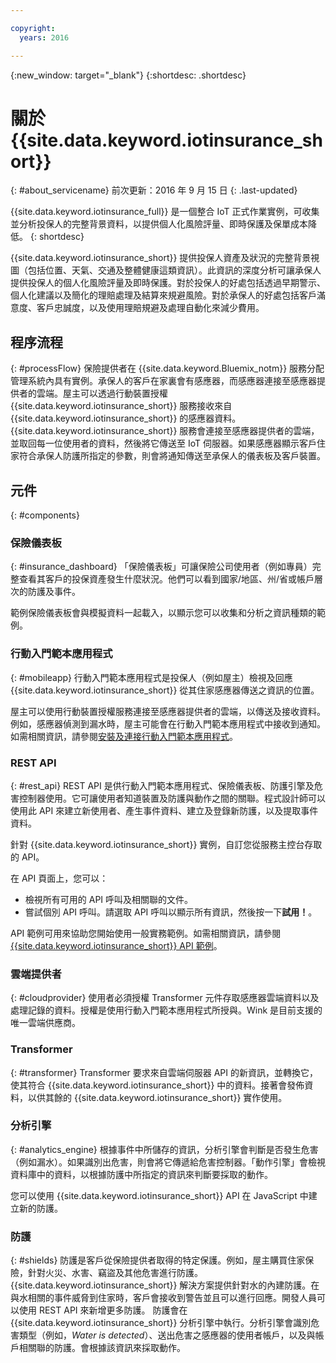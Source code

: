 ```yaml
---

copyright:
  years: 2016

---
```


<!-- Common attributes used in the template are defined as follows: -->
{:new_window: target="\_blank"}
{:shortdesc: .shortdesc}


# 關於 {{site.data.keyword.iotinsurance_short}}
{: #about_servicename}
前次更新：2016 年 9 月 15 日
{: .last-updated}

{{site.data.keyword.iotinsurance_full}} 是一個整合 IoT 正式作業實例，可收集並分析投保人的完整背景資料，以提供個人化風險評量、即時保護及保單成本降低。
{: shortdesc}

{{site.data.keyword.iotinsurance_short}} 提供投保人資產及狀況的完整背景視圖（包括位置、天氣、交通及整體健康這類資訊）。此資訊的深度分析可讓承保人提供投保人的個人化風險評量及即時保護。對於投保人的好處包括透過早期警示、個人化建議以及簡化的理賠處理及結算來規避風險。對於承保人的好處包括客戶滿意度、客戶忠誠度，以及使用理賠規避及處理自動化來減少費用。

## 程序流程
{: #processFlow}
保險提供者在 {{site.data.keyword.Bluemix_notm}} 服務分配管理系統內具有實例。承保人的客戶在家裏會有感應器，而感應器連接至感應器提供者的雲端。屋主可以透過行動裝置授權 {{site.data.keyword.iotinsurance_short}} 服務接收來自 {{site.data.keyword.iotinsurance_short}} 的感應器資料。{{site.data.keyword.iotinsurance_short}} 服務會連接至感應器提供者的雲端，並取回每一位使用者的資料，然後將它傳送至 IoT 伺服器。如果感應器顯示客戶住家符合承保人防護所指定的參數，則會將通知傳送至承保人的儀表板及客戶裝置。

## 元件
{: #components}

### 保險儀表板
{: #insurance_dashboard}
「保險儀表板」可讓保險公司使用者（例如專員）完整查看其客戶的投保資產發生什麼狀況。他們可以看到國家/地區、州/省或帳戶層次的防護及事件。

範例保險儀表板會與模擬資料一起載入，以顯示您可以收集和分析之資訊種類的範例。

### 行動入門範本應用程式
{: #mobileapp}
行動入門範本應用程式是投保人（例如屋主）檢視及回應 {{site.data.keyword.iotinsurance_short}} 從其住家感應器傳送之資訊的位置。

屋主可以使用行動裝置授權服務連接至感應器提供者的雲端，以傳送及接收資料。例如，感應器偵測到漏水時，屋主可能會在行動入門範本應用程式中接收到通知。如需相關資訊，請參閱[安裝及連接行動入門範本應用程式](iotinsurance_mobile_app.html})。

### REST API
{: #rest_api}
REST API 是供行動入門範本應用程式、保險儀表板、防護引擎及危害控制器使用。它可讓使用者知道裝置及防護與動作之間的關聯。程式設計師可以使用此 API 來建立新使用者、產生事件資料、建立及登錄新防護，以及提取事件資料。

針對 {{site.data.keyword.iotinsurance_short}} 實例，自訂您從服務主控台存取的 API。

在 API 頁面上，您可以：  
  - 檢視所有可用的 API 呼叫及相關聯的文件。
  - 嘗試個別 API 呼叫。請選取 API 呼叫以顯示所有資訊，然後按一下**試用！**。

API 範例可用來協助您開始使用一般實務範例。如需相關資訊，請參閱 [{{site.data.keyword.iotinsurance_short}} API 範例](https://github.com/IBM-Bluemix/iot4i-api-examples-nodejs)。

### 雲端提供者
{: #cloudprovider}
使用者必須授權 Transformer 元件存取感應器雲端資料以及處理記錄的資料。授權是使用行動入門範本應用程式所授與。Wink 是目前支援的唯一雲端供應商。

### Transformer
{: #transformer}
Transformer 要求來自雲端伺服器 API 的新資訊，並轉換它，使其符合 {{site.data.keyword.iotinsurance_short}} 中的資料。接著會發佈資料，以供其餘的 {{site.data.keyword.iotinsurance_short}} 實作使用。

### 分析引擎
{: #analytics_engine}
根據事件中所儲存的資訊，分析引擎會判斷是否發生危害（例如漏水）。如果識別出危害，則會將它傳遞給危害控制器。「動作引擎」會檢視資料庫中的資料，以根據防護中所指定的資訊來判斷要採取的動作。

您可以使用 {{site.data.keyword.iotinsurance_short}} API 在 JavaScript 中建立新的防護。

### 防護
{: #shields}
防護是客戶從保險提供者取得的特定保護。例如，屋主購買住家保險，針對火災、水害、竊盜及其他危害進行防護。{{site.data.keyword.iotinsurance_short}} 解決方案提供針對水的內建防護。在與水相關的事件威脅到住家時，客戶會接收到警告並且可以進行回應。開發人員可以使用 REST API 來新增更多防護。
防護會在 {{site.data.keyword.iotinsurance_short}} 分析引擎中執行。分析引擎會識別危害類型（例如，*Water is detected*）、送出危害之感應器的使用者帳戶，以及與帳戶相關聯的防護。會根據該資訊來採取動作。
